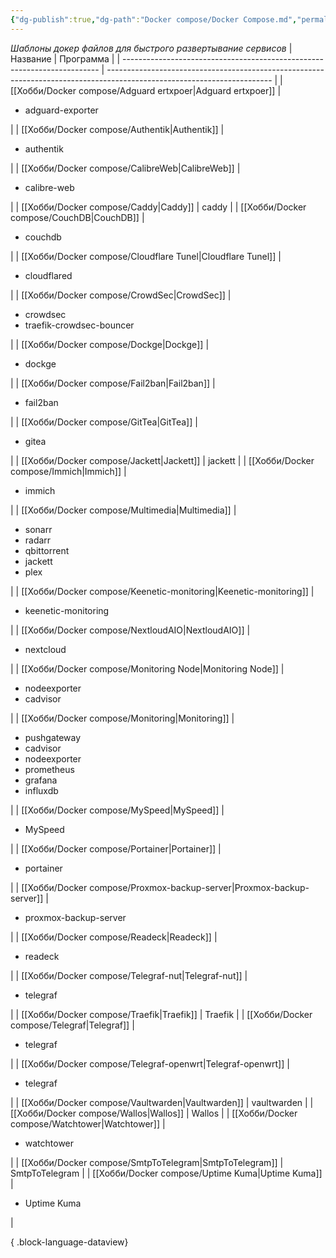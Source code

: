 ```yaml
---
{"dg-publish":true,"dg-path":"Docker compose/Docker Compose.md","permalink":"/docker-compose/docker-compose/","created":"2024-07-04 00:42","updated":"2024-09-28T02:25:34+03:00"}
---
```



*Шаблоны докер файлов для быстрого развертывание сервисов*
| Название                                                                 | Программа                                                                                                               |
| ------------------------------------------------------------------------ | ----------------------------------------------------------------------------------------------------------------------- |
| [[Хобби/Docker compose/Adguard ertxpoer\|Adguard ertxpoer]]           | <ul><li>adguard-exporter</li></ul>                                                                                      |
| [[Хобби/Docker compose/Authentik\|Authentik]]                         | <ul><li>authentik</li></ul>                                                                                             |
| [[Хобби/Docker compose/CalibreWeb\|CalibreWeb]]                       | <ul><li>calibre-web</li></ul>                                                                                           |
| [[Хобби/Docker compose/Caddy\|Caddy]]                                 | caddy                                                                                                                   |
| [[Хобби/Docker compose/CouchDB\|CouchDB]]                             | <ul><li>couchdb</li></ul>                                                                                               |
| [[Хобби/Docker compose/Cloudflare Tunel\|Cloudflare Tunel]]           | <ul><li>cloudflared</li></ul>                                                                                           |
| [[Хобби/Docker compose/CrowdSec\|CrowdSec]]                           | <ul><li>crowdsec</li><li>traefik-crowdsec-bouncer</li></ul>                                                             |
| [[Хобби/Docker compose/Dockge\|Dockge]]                               | <ul><li>dockge</li></ul>                                                                                                |
| [[Хобби/Docker compose/Fail2ban\|Fail2ban]]                           | <ul><li>fail2ban</li></ul>                                                                                              |
| [[Хобби/Docker compose/GitTea\|GitTea]]                               | <ul><li>gitea</li></ul>                                                                                                 |
| [[Хобби/Docker compose/Jackett\|Jackett]]                             | jackett                                                                                                                 |
| [[Хобби/Docker compose/Immich\|Immich]]                               | <ul><li>immich</li></ul>                                                                                                |
| [[Хобби/Docker compose/Multimedia\|Multimedia]]                       | <ul><li>sonarr</li><li>radarr</li><li>qbittorrent</li><li>jackett</li><li>plex</li></ul>                                |
| [[Хобби/Docker compose/Keenetic-monitoring\|Keenetic-monitoring]]     | <ul><li>keenetic-monitoring</li></ul>                                                                                   |
| [[Хобби/Docker compose/NextloudAIO\|NextloudAIO]]                     | <ul><li>nextcloud</li></ul>                                                                                             |
| [[Хобби/Docker compose/Monitoring Node\|Monitoring Node]]             | <ul><li>nodeexporter</li><li>cadvisor</li></ul>                                                                         |
| [[Хобби/Docker compose/Monitoring\|Monitoring]]                       | <ul><li>pushgateway</li><li>cadvisor</li><li>nodeexporter</li><li>prometheus</li><li>grafana</li><li>influxdb</li></ul> |
| [[Хобби/Docker compose/MySpeed\|MySpeed]]                             | <ul><li>MySpeed</li></ul>                                                                                               |
| [[Хобби/Docker compose/Portainer\|Portainer]]                         | <ul><li>portainer</li></ul>                                                                                             |
| [[Хобби/Docker compose/Proxmox-backup-server\|Proxmox-backup-server]] | <ul><li>proxmox-backup-server</li></ul>                                                                                 |
| [[Хобби/Docker compose/Readeck\|Readeck]]                             | <ul><li>readeck</li></ul>                                                                                               |
| [[Хобби/Docker compose/Telegraf-nut\|Telegraf-nut]]                   | <ul><li>telegraf</li></ul>                                                                                              |
| [[Хобби/Docker compose/Traefik\|Traefik]]                             | Traefik                                                                                                                 |
| [[Хобби/Docker compose/Telegraf\|Telegraf]]                           | <ul><li>telegraf</li></ul>                                                                                              |
| [[Хобби/Docker compose/Telegraf-openwrt\|Telegraf-openwrt]]           | <ul><li>telegraf</li></ul>                                                                                              |
| [[Хобби/Docker compose/Vaultwarden\|Vaultwarden]]                     | vaultwarden                                                                                                             |
| [[Хобби/Docker compose/Wallos\|Wallos]]                               | Wallos                                                                                                                  |
| [[Хобби/Docker compose/Watchtower\|Watchtower]]                       | <ul><li>watchtower</li></ul>                                                                                            |
| [[Хобби/Docker compose/SmtpToTelegram\|SmtpToTelegram]]               | SmtpToTelegram                                                                                                          |
| [[Хобби/Docker compose/Uptime Kuma\|Uptime Kuma]]                     | <ul><li>Uptime Kuma</li></ul>                                                                                           |

{ .block-language-dataview}
